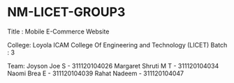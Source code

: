 # NM-LICET-GROUP3

 Title  : Mobile E-Commerce Website

 College: Loyola ICAM College Of Engineering and Technology (LICET)
 Batch  : 3

 Team:
 Joyson Joe S - 311120104026
 Margaret Shruti M T - 311120104034
 Naomi Brea E - 311120104039
 Rahat Nadeem - 311120104047
